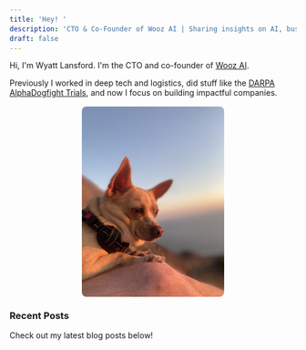 ```yaml
---
title: 'Hey! '
description: 'CTO & Co-Founder of Wooz AI | Sharing insights on AI, business, and technology'
draft: false
---
```


Hi, I'm Wyatt Lansford. I'm the CTO and co-founder of [Wooz AI](https://wooz.ai).

Previously I worked in deep tech and logistics, did stuff like the [DARPA AlphaDogfight Trials](https://www.youtube.com/watch?v=-cqvNWZBku4), and now I focus on building impactful companies.

<img src="/luna_2.jpg" alt="Luna, my adorable dog" style="max-width: 250px; border-radius: 8px; display: block; margin: 1rem auto;">

### Recent Posts

Check out my latest blog posts below!
